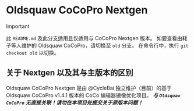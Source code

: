 # Oldsquaw CoCoPro Nextgen
> [!IMPORTANT]
> 此 `README.md` 及此分支适用且仅适用与 CoCoPro Nextgen 版本。
> 如要查看由耗子等人维护的 Oldsquaw CoCoPro，请切换至 `old` 分支。
> 在命令行中，执行 `git checkout old` 以切换。

## 关于 Nextgen 以及其与主版本的区别

Oldsquaw CoCoPro Nextgen 是由 @CycleBai 独立维护（目前）的基于 Oldsquaw CoCoPro v1.4.1 版本的 CoCo 编辑器镜像优化项目。
***与 `Oldsquaw CoCoPro` 无直接关联！请勿在本项目处提交关于原版本问题！***